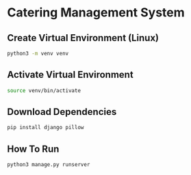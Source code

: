 # Catering Management System

## Create Virtual Environment (Linux)
```bash
python3 -m venv venv
```
## Activate Virtual Environment
```bash
source venv/bin/activate
```
## Download Dependencies
```bash
pip install django pillow
```

## How To Run
```bash
python3 manage.py runserver
```
